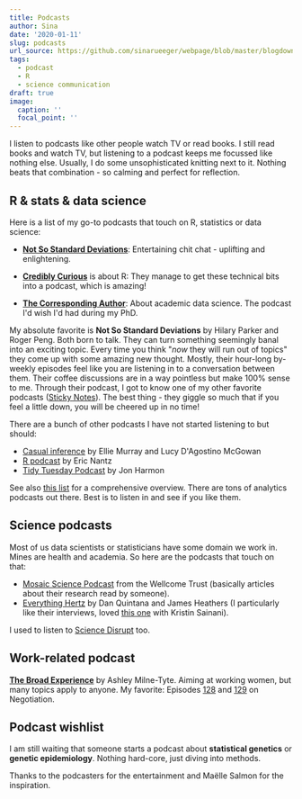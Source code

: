 ```yaml
---
title: Podcasts
author: Sina
date: '2020-01-11'
slug: podcasts
url_source: https://github.com/sinarueeger/webpage/blob/master/blogdown/content/post/2020-01-11-podcasts.md
tags: 
  - podcast
  - R
  - science communication
draft: true
image:
  caption: ''
  focal_point: ''
---
```


I listen to podcasts like other people watch TV or read books. I still read books and watch TV, but listening to a podcast keeps me focussed like nothing else. Usually, I do some unsophisticated knitting next to it. Nothing beats that combination - so calming and perfect for reflection. 

## R & stats & data science
Here is a list of my go-to podcasts that touch on R, statistics or data science: 
- [**Not So Standard Deviations**](http://nssdeviations.com/): Entertaining chit chat - uplifting and enlightening. 

- [**Credibly Curious**](https://soundcloud.com/crediblycurious) is about R: 
They manage to get these technical bits into a podcast, which is amazing! 

- [**The Corresponding Author**](https://twitter.com/CorrespondAuth): About academic data science. The podcast I'd wish I'd had during my PhD. 

My absolute favorite is **Not So Standard Deviations** by Hilary Parker and Roger Peng. Both born to talk. They can turn something seemingly banal into an exciting topic. Every time you think "*now* they will run out of topics" they come up with some amazing new thought. Mostly, their hour-long by-weekly episodes feel like you are listening in to a conversation between them. Their coffee discussions are in a way pointless but make 100% sense to me. Through their podcast, I got to know one of my other favorite podcasts ([Sticky Notes](http://stickynotespodcast.libsyn.com/)). The best thing - they giggle so much that if you feel a little down, you will be cheered up in no time! 

There are a bunch of other podcasts I have not started listening to but should: 
- [Casual inference](http://casualinfer.libsyn.com/) by Ellie Murray and Lucy D'Agostino McGowan
- [R podcast](https://r-podcast.org/)  by Eric Nantz
- [Tidy Tuesday Podcast](https://www.tidytuesday.com) by Jon Harmon

See also [this list](https://jumpingrivers.github.io/podcasts/technical-podcasts.html) for a comprehensive overview. There are tons of analytics podcasts out there. Best is to listen in and see if you like them. 

## Science podcasts

Most of us data scientists or statisticians have some domain we work in. Mines are health and academia. So here are the podcasts that touch on that: 

- [Mosaic Science Podcast](https://mosaicscience.com/) from the Wellcome Trust (basically articles about their research read by someone). 
- [Everything Hertz](https://everythinghertz.com/) by Dan Quintana and James Heathers (I particularly like their interviews, loved [this one](https://everythinghertz.com/91) with Kristin Sainani). 

I used to listen to [Science Disrupt](https://sciencedisrupt.com/) too. 

## Work-related podcast

[**The Broad Experience**](http://www.thebroadexperience.com/) by Ashley Milne-Tyte. Aiming at working women, but many topics apply to anyone. My favorite: Episodes [128](http://www.thebroadexperience.com/listen/2018/6/13/episode-128-youre-worth-it-the-power-of-negotiation-part-1) and [129](http://www.thebroadexperience.com/listen/2018/6/20/episode-129-youre-worth-it-the-power-of-negotiation-part-2) on Negotiation. 

## Podcast wishlist

I am still waiting that someone starts a podcast about **statistical genetics** or **genetic epidemiology**. Nothing hard-core, just diving into methods. 

Thanks to the podcasters for the entertainment and Maëlle Salmon for the inspiration.

